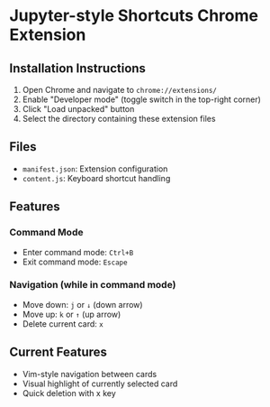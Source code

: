 # Jupyter-style Shortcuts Chrome Extension

## Installation Instructions

1. Open Chrome and navigate to `chrome://extensions/`
2. Enable "Developer mode" (toggle switch in the top-right corner)
3. Click "Load unpacked" button
4. Select the directory containing these extension files

## Files
- `manifest.json`: Extension configuration
- `content.js`: Keyboard shortcut handling

## Features
### Command Mode
- Enter command mode: `Ctrl+B`
- Exit command mode: `Escape`

### Navigation (while in command mode)
- Move down: `j` or `↓` (down arrow)
- Move up: `k` or `↑` (up arrow)
- Delete current card: `x`

## Current Features
- Vim-style navigation between cards
- Visual highlight of currently selected card
- Quick deletion with x key

